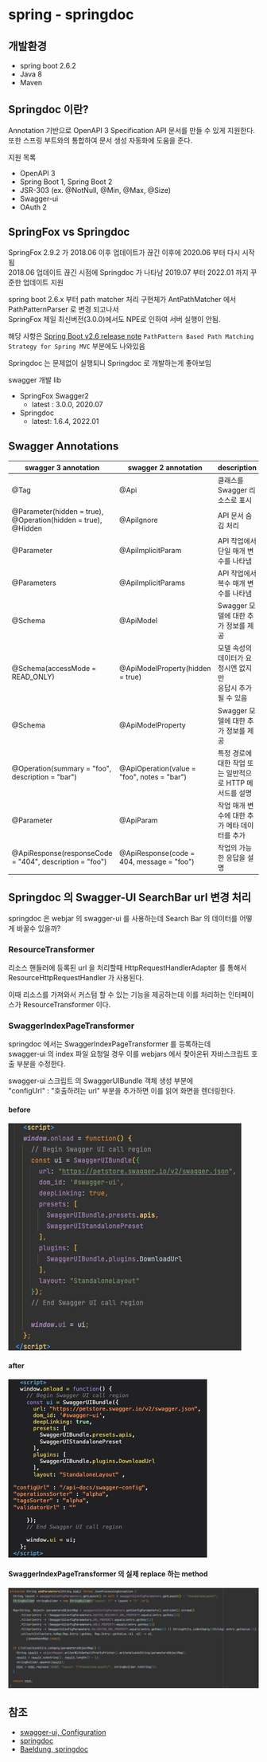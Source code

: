 # spring - springdoc

## 개발환경
- spring boot 2.6.2
- Java 8
- Maven

## Springdoc 이란?
Annotation 기반으로 OpenAPI 3 Specification API 문서를 만들 수 있게 지원한다.    
또한 스프링 부트와의 통합하여 문서 생성 자동화에 도움을 준다.

지원 목록
- OpenAPI 3
- Spring Boot 1, Spring Boot 2
- JSR-303 (ex. @NotNull, @Min, @Max, @Size)
- Swagger-ui
- OAuth 2

## SpringFox vs Springdoc
SpringFox 2.9.2 가 2018.06 이후 업데이트가 끊긴 이후에 2020.06 부터 다시 시작됨  
2018.06 업데이트 끊긴 시점에 Springdoc 가 나타남 2019.07 부터 2022.01 까지 꾸준한 업데이트 지원

spring boot 2.6.x 부터 path matcher 처리 구현체가 AntPathMatcher 에서 PathPatternParser 로 변경 되고나서  
SpringFox 제일 최신버전(3.0.0)에서도 NPE로 인하여 서버 실행이 안됨.

해당 사항은 [Spring Boot v2.6 release note](https://github.com/spring-projects/spring-boot/wiki/Spring-Boot-2.6-Release-Notes) `PathPattern Based Path Matching Strategy for Spring MVC` 부분에도 나와있음

Springdoc 는 문제없이 실행되니 Springdoc 로 개발하는게 좋아보임 

swagger 개발 lib 
- SpringFox Swagger2 
  - latest : 3.0.0, 2020.07
- Springdoc 
  - latest: 1.6.4, 2022.01

## Swagger Annotations
| swagger 3 annotation                                                | swagger 2 annotation                        | description                            |
|---------------------------------------------------------------------|---------------------------------------------|----------------------------------------|
| @Tag                                                                | @Api                                        | 클래스를 Swagger 리소스로 표시                   |
| @Parameter(hidden = true),<br>@Operation(hidden = true),<br>@Hidden | @ApiIgnore                                  | API 문서 숨김 처리                           |
| @Parameter                                                          | @ApiImplicitParam                           | API 작업에서 단일 매개 변수를 나타냄                 | 
| @Parameters                                                         | @ApiImplicitParams                          | API 작업에서 복수 매개 변수를 나타냄                 |
| @Schema                                                             | @ApiModel                                   | Swagger 모델에 대한 추가 정보를 제공               |
| @Schema(accessMode = READ_ONLY)                                     | @ApiModelProperty(hidden = true)            | 모델 속성의 데이터가 요청시엔 없지만<br/> 응답시 추가될 수 있음 |
| @Schema                                                             | @ApiModelProperty                           | Swagger 모델에 대한 추가 정보를 제공               |
| @Operation(summary = "foo", description = "bar")                    | @ApiOperation(value = "foo", notes = "bar") | 특정 경로에 대한 작업 또는 일반적으로 HTTP 메서드를 설명     |
| @Parameter                                                          | @ApiParam                                   | 작업 매개 변수에 대한 추가 메타 데이터를 추가             |
| @ApiResponse(responseCode = "404", description = "foo")             | @ApiResponse(code = 404, message = "foo")   | 작업의 가능한 응답을 설명                         |

## Springdoc 의 Swagger-UI SearchBar url 변경 처리
springdoc 은 webjar 의 swagger-ui 를 사용하는데 Search Bar 의 데이터를 어떻게 바꿀수 있을까?

### ResourceTransformer
리소스 핸들러에 등록된 url 을 처리할때 HttpRequestHandlerAdapter 를 통해서  
ResourceHttpRequestHandler 가 사용된다.

이때 리소스를 가져와서 커스텀 할 수 있는 기능을 제공하는데 이를 처리하는 인터페이스가 ResourceTransformer 이다.

### SwaggerIndexPageTransformer
springdoc 에서는 SwaggerIndexPageTransformer 를 등록하는데  
swagger-ui 의 index 파일 요청일 경우 이를 webjars 에서 찾아온뒤
자바스크립트 호출 부분을 수정한다.

swagger-ui 스크립트 의 SwaggerUIBundle 객체 생성 부분에  
"configUrl" : "호출하려는 url" 부분을 추가하면 이를 읽어 화면을 렌더링한다.

#### before
![01.png](images/01.png)

#### after
![02.png](images/02.png)

#### SwaggerIndexPageTransformer 의 실제 replace 하는 method
![03.png](images/03.png)

## 참조
- [swagger-ui, Configuration](https://swagger.io/docs/open-source-tools/swagger-ui/usage/configuration/)
- [springdoc](https://springdoc.org/)
- [Baeldung, springdoc](https://www.baeldung.com/spring-rest-openapi-documentation)
